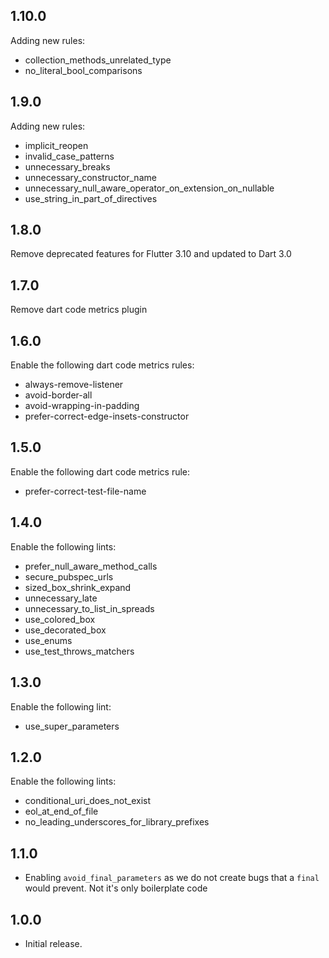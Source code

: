 
## 1.10.0

Adding new rules:
- collection_methods_unrelated_type
- no_literal_bool_comparisons

## 1.9.0

Adding new rules:
- implicit_reopen
- invalid_case_patterns
- unnecessary_breaks
- unnecessary_constructor_name
- unnecessary_null_aware_operator_on_extension_on_nullable
- use_string_in_part_of_directives

## 1.8.0

Remove deprecated features for Flutter 3.10 and updated to Dart 3.0

## 1.7.0

Remove dart code metrics plugin

## 1.6.0

Enable the following dart code metrics rules:

* always-remove-listener
* avoid-border-all
* avoid-wrapping-in-padding
* prefer-correct-edge-insets-constructor

## 1.5.0

Enable the following dart code metrics rule:

* prefer-correct-test-file-name

## 1.4.0

Enable the following lints:

* prefer_null_aware_method_calls
* secure_pubspec_urls
* sized_box_shrink_expand
* unnecessary_late
* unnecessary_to_list_in_spreads
* use_colored_box
* use_decorated_box
* use_enums
* use_test_throws_matchers

## 1.3.0

Enable the following lint:

* use_super_parameters

## 1.2.0

Enable the following lints:

* conditional_uri_does_not_exist
* eol_at_end_of_file
* no_leading_underscores_for_library_prefixes

## 1.1.0

* Enabling `avoid_final_parameters` as we do not create bugs that a `final` would prevent. Not it's only boilerplate code

## 1.0.0

* Initial release.
